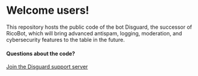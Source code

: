 # Welcome users!
This repository hosts the public code of the bot Disguard, the successor of RicoBot, which will bring advanced antispam, logging, moderation, and cybersecurity features to the table in the future.
#### Questions about the code?
[Join the Disguard support server](https://discord.gg/xSGujjz "Join the Disguard support server")
